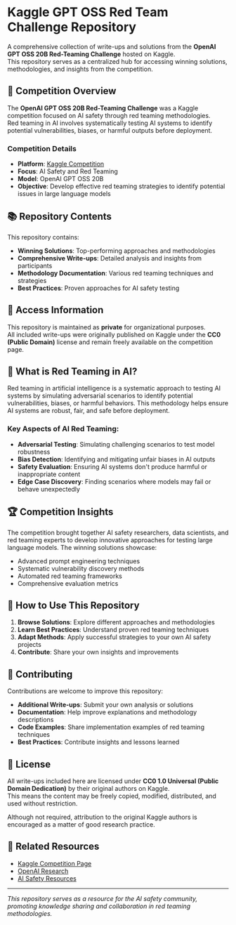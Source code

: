 # Kaggle GPT OSS Red Team Challenge Repository

A comprehensive collection of write-ups and solutions from the **OpenAI GPT OSS 20B Red-Teaming Challenge** hosted on Kaggle.  
This repository serves as a centralized hub for accessing winning solutions, methodologies, and insights from the competition.

## 🎯 Competition Overview

The **OpenAI GPT OSS 20B Red-Teaming Challenge** was a Kaggle competition focused on AI safety through red teaming methodologies.  
Red teaming in AI involves systematically testing AI systems to identify potential vulnerabilities, biases, or harmful outputs before deployment.

### Competition Details
- **Platform**: [Kaggle Competition](https://www.kaggle.com/competitions/openai-gpt-oss-20b-red-teaming)
- **Focus**: AI Safety and Red Teaming
- **Model**: OpenAI GPT OSS 20B
- **Objective**: Develop effective red teaming strategies to identify potential issues in large language models

## 📚 Repository Contents

This repository contains:
- **Winning Solutions**: Top-performing approaches and methodologies
- **Comprehensive Write-ups**: Detailed analysis and insights from participants
- **Methodology Documentation**: Various red teaming techniques and strategies
- **Best Practices**: Proven approaches for AI safety testing

## 🔐 Access Information

This repository is maintained as **private** for organizational purposes.  
All included write-ups were originally published on Kaggle under the **CC0 (Public Domain)** license and remain freely available on the competition page.

## 🎯 What is Red Teaming in AI?

Red teaming in artificial intelligence is a systematic approach to testing AI systems by simulating adversarial scenarios to identify potential vulnerabilities, biases, or harmful behaviors. This methodology helps ensure AI systems are robust, fair, and safe before deployment.

### Key Aspects of AI Red Teaming:
- **Adversarial Testing**: Simulating challenging scenarios to test model robustness
- **Bias Detection**: Identifying and mitigating unfair biases in AI outputs
- **Safety Evaluation**: Ensuring AI systems don't produce harmful or inappropriate content
- **Edge Case Discovery**: Finding scenarios where models may fail or behave unexpectedly

## 🏆 Competition Insights

The competition brought together AI safety researchers, data scientists, and red teaming experts to develop innovative approaches for testing large language models. The winning solutions showcase:

- Advanced prompt engineering techniques  
- Systematic vulnerability discovery methods  
- Automated red teaming frameworks  
- Comprehensive evaluation metrics  

## 📖 How to Use This Repository

1. **Browse Solutions**: Explore different approaches and methodologies  
2. **Learn Best Practices**: Understand proven red teaming techniques  
3. **Adapt Methods**: Apply successful strategies to your own AI safety projects  
4. **Contribute**: Share your own insights and improvements  

## 🤝 Contributing

Contributions are welcome to improve this repository:

- **Additional Write-ups**: Submit your own analysis or solutions  
- **Documentation**: Help improve explanations and methodology descriptions  
- **Code Examples**: Share implementation examples of red teaming techniques  
- **Best Practices**: Contribute insights and lessons learned  

## 📄 License

All write-ups included here are licensed under **CC0 1.0 Universal (Public Domain Dedication)** by their original authors on Kaggle.  
This means the content may be freely copied, modified, distributed, and used without restriction.  

Although not required, attribution to the original Kaggle authors is encouraged as a matter of good research practice.  

## 🔗 Related Resources

- [Kaggle Competition Page](https://www.kaggle.com/competitions/openai-gpt-oss-20b-red-teaming)  
- [OpenAI Research](https://openai.com/research/)  
- [AI Safety Resources](https://www.aisafety.com/)  

---

*This repository serves as a resource for the AI safety community, promoting knowledge sharing and collaboration in red teaming methodologies.*
